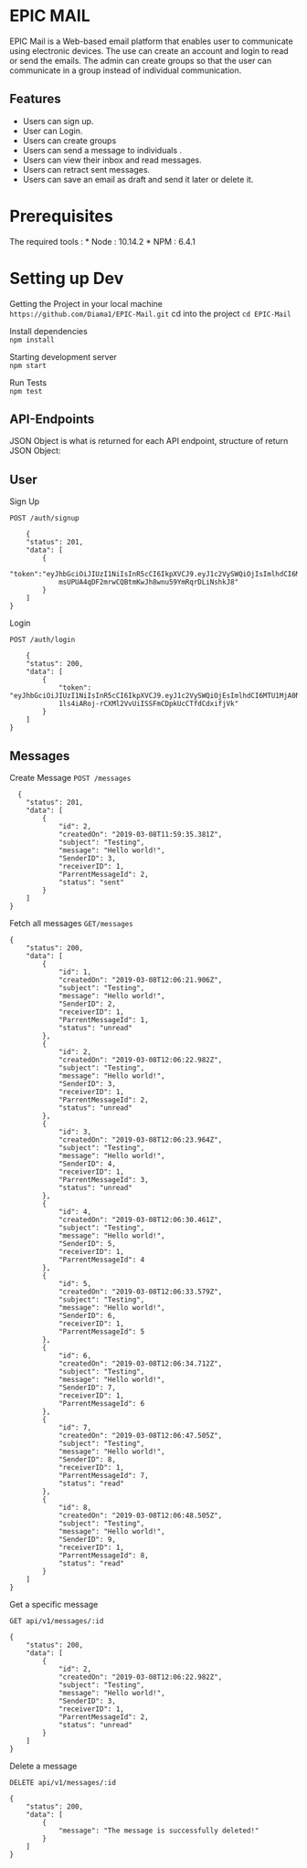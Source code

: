 EPIC MAIL
===================================
EPIC Mail is a Web-based email platform that enables user to communicate using electronic devices. The use can create an account and login to read or send the emails. The admin can create groups so that the user can communicate in a group instead of individual communication.

## Features

- Users can sign up.
- User can Login.
- Users can create groups
- Users can send a message to individuals .
- Users can view their inbox and read messages.
- Users can retract sent messages.
- Users can save an email as draft and send it later or delete it.


# Prerequisites
The required tools : 
    * Node : 10.14.2
    * NPM : 6.4.1
    
    
    
# Setting up Dev

Getting the Project in your local machine <br/>
`https://github.com/Diama1/EPIC-Mail.git` cd into the project `cd EPIC-Mail` 

Install dependencies <br/>
`npm install`

Starting development server <br/> 
`npm start`

Run Tests <br/>
`npm test`


## API-Endpoints
JSON Object is what is returned for each API endpoint, structure of return JSON Object:

## User
Sign Up​

`POST /auth/signup`
```source-json1
    {
    "status": 201,
    "data": [
        {
            "token":"eyJhbGciOiJIUzI1NiIsInR5cCI6IkpXVCJ9.eyJ1c2VySWQiOjIsImlhdCI6MTU1MjA0NTg5MywiZXhwIjoxNTUyNjUwNjkzfQ.
            msUPUA4qDF2mrwCQBtmKwJh8wnu59YmRqrDLiNshkJ8"
        }
    ]
}
```
Login

`POST /auth/login`
```source-json1
    {
    "status": 200,
    "data": [
        {
            "token": "eyJhbGciOiJIUzI1NiIsInR5cCI6IkpXVCJ9.eyJ1c2VySWQiOjEsImlhdCI6MTU1MjA0NjE3MiwiZXhwIjoxNTUyNjUwOTcyfQ.
            1ls4iARoj-rCXMl2VvUiISSFmCDpkUcCTfdCdxifjVk"
        }
    ]
}
```
## Messages
Create Message​
`POST /messages`
```source-json1
  {
    "status": 201,
    "data": [
        {
            "id": 2,
            "createdOn": "2019-03-08T11:59:35.381Z",
            "subject": "Testing",
            "message": "Hello world!",
            "SenderID": 3,
            "receiverID": 1,
            "ParrentMessageId": 2,
            "status": "sent"
        }
    ]
}

```
Fetch all messages
`GET/messages`
``` source-json1
{
    "status": 200,
    "data": [
        {
            "id": 1,
            "createdOn": "2019-03-08T12:06:21.906Z",
            "subject": "Testing",
            "message": "Hello world!",
            "SenderID": 2,
            "receiverID": 1,
            "ParrentMessageId": 1,
            "status": "unread"
        },
        {
            "id": 2,
            "createdOn": "2019-03-08T12:06:22.982Z",
            "subject": "Testing",
            "message": "Hello world!",
            "SenderID": 3,
            "receiverID": 1,
            "ParrentMessageId": 2,
            "status": "unread"
        },
        {
            "id": 3,
            "createdOn": "2019-03-08T12:06:23.964Z",
            "subject": "Testing",
            "message": "Hello world!",
            "SenderID": 4,
            "receiverID": 1,
            "ParrentMessageId": 3,
            "status": "unread"
        },
        {
            "id": 4,
            "createdOn": "2019-03-08T12:06:30.461Z",
            "subject": "Testing",
            "message": "Hello world!",
            "SenderID": 5,
            "receiverID": 1,
            "ParrentMessageId": 4
        },
        {
            "id": 5,
            "createdOn": "2019-03-08T12:06:33.579Z",
            "subject": "Testing",
            "message": "Hello world!",
            "SenderID": 6,
            "receiverID": 1,
            "ParrentMessageId": 5
        },
        {
            "id": 6,
            "createdOn": "2019-03-08T12:06:34.712Z",
            "subject": "Testing",
            "message": "Hello world!",
            "SenderID": 7,
            "receiverID": 1,
            "ParrentMessageId": 6
        },
        {
            "id": 7,
            "createdOn": "2019-03-08T12:06:47.505Z",
            "subject": "Testing",
            "message": "Hello world!",
            "SenderID": 8,
            "receiverID": 1,
            "ParrentMessageId": 7,
            "status": "read"
        },
        {
            "id": 8,
            "createdOn": "2019-03-08T12:06:48.505Z",
            "subject": "Testing",
            "message": "Hello world!",
            "SenderID": 9,
            "receiverID": 1,
            "ParrentMessageId": 8,
            "status": "read"
        }
    ]
}

```
Get a specific message​

`GET api/v1/messages/:id`
```Source-json1
{
    "status": 200,
    "data": [
        {
            "id": 2,
            "createdOn": "2019-03-08T12:06:22.982Z",
            "subject": "Testing",
            "message": "Hello world!",
            "SenderID": 3,
            "receiverID": 1,
            "ParrentMessageId": 2,
            "status": "unread"
        }
    ]
}
```
Delete a message​

`DELETE api/v1/messages/:id`
```Source-json1
{
    "status": 200,
    "data": [
        {
            "message": "The message is successfully deleted!"
        }
    ]
}
```


